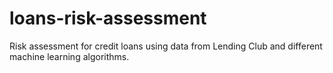 # loans-risk-assessment
Risk assessment for credit loans using data from Lending Club and different machine learning algorithms.
